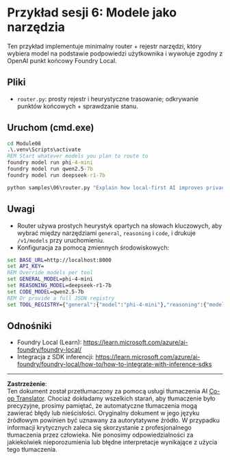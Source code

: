 <!--
CO_OP_TRANSLATOR_METADATA:
{
  "original_hash": "7f0c6af41a1ae2c5a770c8170da8bd6e",
  "translation_date": "2025-10-01T00:17:51+00:00",
  "source_file": "Module08/samples/06/README.md",
  "language_code": "pl"
}
-->
# Przykład sesji 6: Modele jako narzędzia

Ten przykład implementuje minimalny router + rejestr narzędzi, który wybiera model na podstawie podpowiedzi użytkownika i wywołuje zgodny z OpenAI punkt końcowy Foundry Local.

## Pliki
- `router.py`: prosty rejestr i heurystyczne trasowanie; odkrywanie punktów końcowych + sprawdzanie stanu.

## Uruchom (cmd.exe)
```cmd
cd Module08
.\.venv\Scripts\activate
REM Start whatever models you plan to route to
foundry model run phi-4-mini
foundry model run qwen2.5-7b
foundry model run deepseek-r1-7b

python samples\06\router.py "Explain how local-first AI improves privacy in two sentences."
```

## Uwagi
- Router używa prostych heurystyk opartych na słowach kluczowych, aby wybrać między narzędziami `general`, `reasoning` i `code`, i drukuje `/v1/models` przy uruchomieniu.
- Konfiguracja za pomocą zmiennych środowiskowych:
```cmd
set BASE_URL=http://localhost:8000
set API_KEY=
REM Override models per tool
set GENERAL_MODEL=phi-4-mini
set REASONING_MODEL=deepseek-r1-7b
set CODE_MODEL=qwen2.5-7b
REM Or provide a full JSON registry
set TOOL_REGISTRY={"general":{"model":"phi-4-mini"},"reasoning":{"model":"deepseek-r1-7b"},"code":{"model":"qwen2.5-7b"}}
```

## Odnośniki
- Foundry Local (Learn): https://learn.microsoft.com/azure/ai-foundry/foundry-local/
- Integracja z SDK inferencji: https://learn.microsoft.com/azure/ai-foundry/foundry-local/how-to/how-to-integrate-with-inference-sdks

---

**Zastrzeżenie**:  
Ten dokument został przetłumaczony za pomocą usługi tłumaczenia AI [Co-op Translator](https://github.com/Azure/co-op-translator). Chociaż dokładamy wszelkich starań, aby tłumaczenie było precyzyjne, prosimy pamiętać, że automatyczne tłumaczenia mogą zawierać błędy lub nieścisłości. Oryginalny dokument w jego języku źródłowym powinien być uznawany za autorytatywne źródło. W przypadku informacji krytycznych zaleca się skorzystanie z profesjonalnego tłumaczenia przez człowieka. Nie ponosimy odpowiedzialności za jakiekolwiek nieporozumienia lub błędne interpretacje wynikające z użycia tego tłumaczenia.